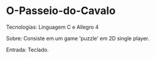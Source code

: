 # O-Passeio-do-Cavalo

Tecnologias: Linguagem C e Allegro 4

Sobre: Consiste em um game 'puzzle' em 2D single player.

Entrada: Teclado.
